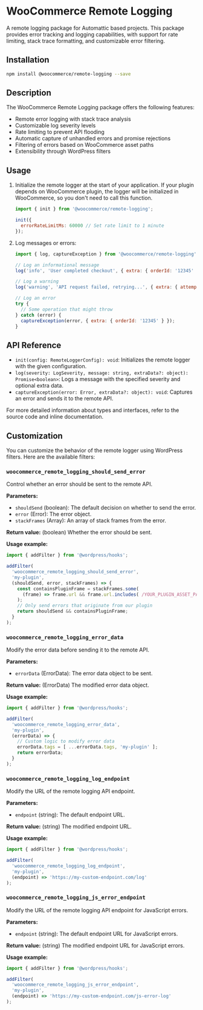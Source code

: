 # WooCommerce Remote Logging

A remote logging package for Automattic based projects. This package provides error tracking and logging capabilities, with support for rate limiting, stack trace formatting, and customizable error filtering.

## Installation

```bash
npm install @woocommerce/remote-logging --save
```

## Description

The WooCommerce Remote Logging package offers the following features:

- Remote error logging with stack trace analysis
- Customizable log severity levels
- Rate limiting to prevent API flooding
- Automatic capture of unhandled errors and promise rejections
- Filtering of errors based on WooCommerce asset paths
- Extensibility through WordPress filters

## Usage

1. Initialize the remote logger at the start of your application. If your plugin depends on WooCommerce plugin, the logger will be initialized in WooCommerce, so you don't need to call this function.

    ```js
    import { init } from '@woocommerce/remote-logging';

    init({
      errorRateLimitMs: 60000 // Set rate limit to 1 minute
    });
    ```

2. Log messages or errors:

    ```js
    import { log, captureException } from '@woocommerce/remote-logging';

    // Log an informational message
    log('info', 'User completed checkout', { extra: { orderId: '12345' } });

    // Log a warning
    log('warning', 'API request failed, retrying...', { extra: { attempts: 3 } });

    // Log an error
    try {
      // Some operation that might throw
    } catch (error) {
      captureException(error, { extra: { orderId: '12345' } });
    }
    ```

## API Reference

- `init(config: RemoteLoggerConfig): void`: Initializes the remote logger with the given configuration.
- `log(severity: LogSeverity, message: string, extraData?: object): Promise<boolean>`: Logs a message with the specified severity and optional extra data.
- `captureException(error: Error, extraData?: object): void`: Captures an error and sends it to the remote API.

For more detailed information about types and interfaces, refer to the source code and inline documentation.

## Customization


You can customize the behavior of the remote logger using WordPress filters. Here are the available filters:

### `woocommerce_remote_logging_should_send_error`

Control whether an error should be sent to the remote API.

**Parameters:**

- `shouldSend` (boolean): The default decision on whether to send the error.
- `error` (Error): The error object.
- `stackFrames` (Array): An array of stack frames from the error.

**Return value:** (boolean) Whether the error should be sent.

**Usage example:**

```js
import { addFilter } from '@wordpress/hooks';

addFilter(
  'woocommerce_remote_logging_should_send_error',
  'my-plugin',
  (shouldSend, error, stackFrames) => {
    const containsPluginFrame = stackFrames.some(
      (frame) => frame.url && frame.url.includes( /YOUR_PLUGIN_ASSET_PATH/ )
    );
    // Only send errors that originate from our plugin
    return shouldSend && containsPluginFrame;
  }
);
```

### `woocommerce_remote_logging_error_data`

Modify the error data before sending it to the remote API.

**Parameters:**

- `errorData` (ErrorData): The error data object to be sent.

**Return value:** (ErrorData) The modified error data object.

**Usage example:**

```js
import { addFilter } from '@wordpress/hooks';

addFilter(
  'woocommerce_remote_logging_error_data',
  'my-plugin',
  (errorData) => {
    // Custom logic to modify error data
    errorData.tags = [ ...errorData.tags, 'my-plugin' ];
    return errorData;
  }
);
```

### `woocommerce_remote_logging_log_endpoint`

Modify the URL of the remote logging API endpoint.

**Parameters:**

- `endpoint` (string): The default endpoint URL.

**Return value:** (string) The modified endpoint URL.

**Usage example:**

```js
import { addFilter } from '@wordpress/hooks';

addFilter(
  'woocommerce_remote_logging_log_endpoint',
  'my-plugin',
  (endpoint) => 'https://my-custom-endpoint.com/log'
);
```

### `woocommerce_remote_logging_js_error_endpoint`

Modify the URL of the remote logging API endpoint for JavaScript errors.

**Parameters:**

- `endpoint` (string): The default endpoint URL for JavaScript errors.

**Return value:** (string) The modified endpoint URL for JavaScript errors.

**Usage example:**

```js
import { addFilter } from '@wordpress/hooks';

addFilter(
  'woocommerce_remote_logging_js_error_endpoint',
  'my-plugin',
  (endpoint) => 'https://my-custom-endpoint.com/js-error-log'
);
```
